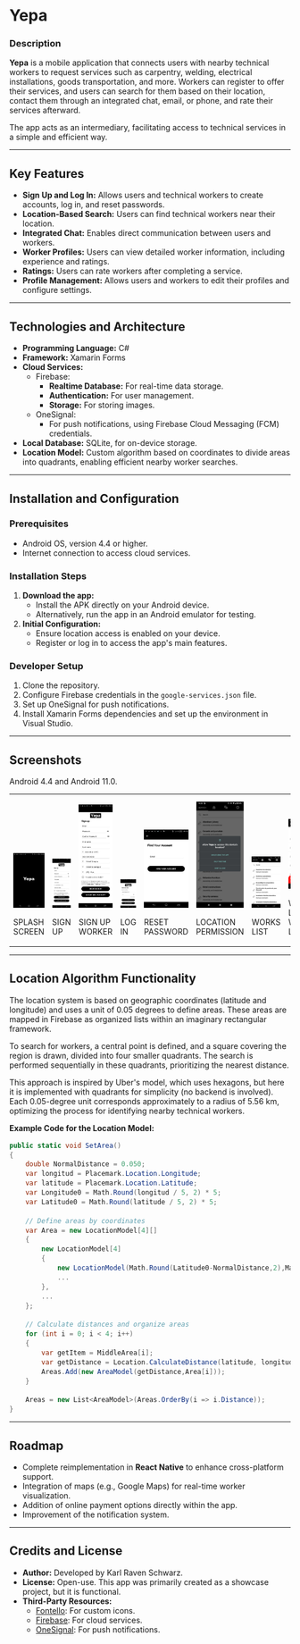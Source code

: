 # **Yepa**

### **Description**

**Yepa** is a mobile application that connects users with nearby technical workers to request services such as carpentry, welding, electrical installations, goods transportation, and more. Workers can register to offer their services, and users can search for them based on their location, contact them through an integrated chat, email, or phone, and rate their services afterward.

The app acts as an intermediary, facilitating access to technical services in a simple and efficient way.

---

## **Key Features**

- **Sign Up and Log In:** Allows users and technical workers to create accounts, log in, and reset passwords.
- **Location-Based Search:** Users can find technical workers near their location.
- **Integrated Chat:** Enables direct communication between users and workers.
- **Worker Profiles:** Users can view detailed worker information, including experience and ratings.
- **Ratings:** Users can rate workers after completing a service.
- **Profile Management:** Allows users and workers to edit their profiles and configure settings.

---

## **Technologies and Architecture**

- **Programming Language:** C#
- **Framework:** Xamarin Forms
- **Cloud Services:**
  - Firebase:
    - **Realtime Database:** For real-time data storage.
    - **Authentication:** For user management.
    - **Storage:** For storing images.
  - OneSignal:
    - For push notifications, using Firebase Cloud Messaging (FCM) credentials.
- **Local Database:** SQLite, for on-device storage.
- **Location Model:** Custom algorithm based on coordinates to divide areas into quadrants, enabling efficient nearby worker searches.

---

## **Installation and Configuration**

### **Prerequisites**

- Android OS, version 4.4 or higher.
- Internet connection to access cloud services.

### **Installation Steps**

1. **Download the app:**
   - Install the APK directly on your Android device.
   - Alternatively, run the app in an Android emulator for testing.
2. **Initial Configuration:**
   - Ensure location access is enabled on your device.
   - Register or log in to access the app's main features.

### **Developer Setup**

1. Clone the repository.
2. Configure Firebase credentials in the `google-services.json` file.
3. Set up OneSignal for push notifications.
4. Install Xamarin Forms dependencies and set up the environment in Visual Studio.

---

## **Screenshots**
Android 4.4 and Android 11.0.
<table>
  <tr>
    <td style="vertical-align: bottom;">
      <img src="./image/splash_screen.png" alt="SPLASH SCREEN" width="200"/>
      <p>SPLASH SCREEN</p>
    </td>
    <td style="vertical-align: bottom;">
      <img src="./image/sign_up.png" alt="SIGN UP" width="200"/><br>
      <p>SIGN UP</p>
    </td>
    <td style="vertical-align: bottom;">
      <img src="./image/sign_up_worker.png" alt="SIGN UP WORKER" width="200"/><br>
      <p>SIGN UP WORKER</p>
    </td>
    <td style="vertical-align: bottom;">
      <img src="./image/log_in.png" alt="LOG IN" width="200"/><br>
      <p>LOG IN</p>
    </td>
    <td style="vertical-align: bottom;">
      <img src="./image/reset_password.png" alt="RESET PASSWORD" width="200"/><br>
      <p>RESET PASSWORD</p>
    </td>
    <td style="vertical-align: bottom;">
      <img src="./image/location_permission.png" alt="LOCATION PERMISSION" width="200"/><br>
      <p>LOCATION PERMISSION</p>
    </td>
    <td style="vertical-align: bottom;">
      <img src="./image/works_list.png" alt="WORKS LIST" width="200"/><br>
      <p>WORKS LIST</p>
    </td>
    <td style="vertical-align: bottom;">
      <img src="./image/works_list_without_location.png" alt="WORKS LIST WITHOUT LOCATION" width="200"/><br>
      <p>WORKS LIST WITHOUT LOCATION</p>
    </td>
    <td style="vertical-align: bottom;">
      <img src="./image/workers_list.png" alt="WORKERS LIST" width="200"/><br>
      <p>WORKERS LIST</p>
    </td>
    <td style="vertical-align: bottom;">
      <img src="./image/worker_profile.png" alt="WORKER PROFILE" width="200"/><br>
      <p>WORKER PROFILE</p>
    </td>
    <td style="vertical-align: bottom;">
      <img src="./image/user_profile.png" alt="USER PROFILE" width="200"/><br>
      <p>USER PROFILE</p>
    </td>
    <td style="vertical-align: bottom;">
      <img src="./image/chats.png" alt="CHATS" width="200"/><br>
      <p>CHATS</p>
    </td>
    <td style="vertical-align: bottom;">
      <img src="./image/chat_1.png" alt="CHAT 1" width="200"/><br>
      <p>CHAT 1</p>
    </td>
    <td style="vertical-align: bottom;">
      <img src="./image/chat_2.png" alt="CHAT 2" width="200"/><br>
      <p>CHAT 2</p>
    </td>
    <td style="vertical-align: bottom;">
      <img src="./image/call.png" alt="CALL" width="200"/><br>
      <p>CALL</p>
    </td>
    <td style="vertical-align: bottom;">
      <img src="./image/settings.png" alt="SETTINGS" width="200"/><br>
      <p>SETTINGS</p>
    </td>
    <td style="vertical-align: bottom;">
      <img src="./image/notification.png" alt="NOTIFICATION" width="200"/><br>
      <p>NOTIFICATION</p>
    </td>
  </tr>
</table>

---

## **Location Algorithm Functionality**

The location system is based on geographic coordinates (latitude and longitude) and uses a unit of 0.05 degrees to define areas. These areas are mapped in Firebase as organized lists within an imaginary rectangular framework.

To search for workers, a central point is defined, and a square covering the region is drawn, divided into four smaller quadrants. The search is performed sequentially in these quadrants, prioritizing the nearest distance.

This approach is inspired by Uber's model, which uses hexagons, but here it is implemented with quadrants for simplicity (no backend is involved). Each 0.05-degree unit corresponds approximately to a radius of 5.56 km, optimizing the process for identifying nearby technical workers.

**Example Code for the Location Model:**

```csharp
public static void SetArea()
{
    double NormalDistance = 0.050;
    var longitud = Placemark.Location.Longitude;
    var latitude = Placemark.Location.Latitude;
    var Longitude0 = Math.Round(longitud / 5, 2) * 5;
    var Latitude0 = Math.Round(latitude / 5, 2) * 5;

    // Define areas by coordinates
    var Area = new LocationModel[4][]
    {
        new LocationModel[4]
        {
            new LocationModel(Math.Round(Latitude0-NormalDistance,2),Math.Round(Longitude0+NormalDistance,2)),
            ...
        },
        ...
    };

    // Calculate distances and organize areas
    for (int i = 0; i < 4; i++)
    {
        var getItem = MiddleArea[i];
        var getDistance = Location.CalculateDistance(latitude, longitud, getItem.Latitude, getItem.Longitude, DistanceUnits.Kilometers);
        Areas.Add(new AreaModel(getDistance,Area[i]));
    }

    Areas = new List<AreaModel>(Areas.OrderBy(i => i.Distance));
}
```

---

## **Roadmap**

- Complete reimplementation in **React Native** to enhance cross-platform support.
- Integration of maps (e.g., Google Maps) for real-time worker visualization.
- Addition of online payment options directly within the app.
- Improvement of the notification system.

---

## **Credits and License**

- **Author:** Developed by Karl Raven Schwarz.
- **License:** Open-use. This app was primarily created as a showcase project, but it is functional.
- **Third-Party Resources:**
  - [Fontello](https://fontello.com): For custom icons.
  - [Firebase](https://firebase.google.com): For cloud services.
  - [OneSignal](https://onesignal.com): For push notifications. 